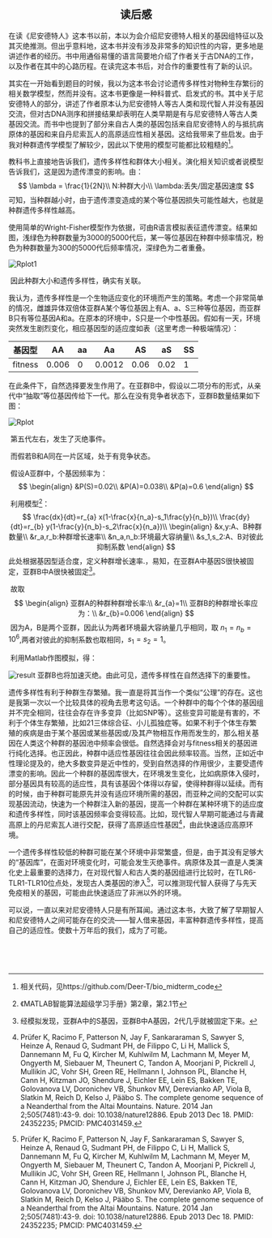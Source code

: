 ## <center>读后感</center>

  在读《尼安德特人》这本书以前，本以为会介绍尼安德特人相关的基因组特征以及其灭绝推测。但出乎意料地，这本书并没有涉及非常多的知识性的内容，更多地是讲述作者的经历。书中用通俗易懂的语言简要地介绍了作者关于古DNA的工作，以及作者在其中的心路历程。在读完这本书后，对合作的重要性有了新的认识。

  其实在一开始看到题目的时候，我以为这本书会讨论遗传多样性对物种生存繁衍的相关数学模型，然而并没有。这本书更像是一种科普式、启发式的书。其中关于尼安德特人的部分，讲述了作者原本认为尼安德特人等古人类和现代智人并没有基因交流，但对古DNA测序和拼接结果却表明在人类早期是有与尼安德特人等古人类基因交流。而书中也提到了部分来自古人类的基因包括来自尼安德特人的与抵抗病原体的基因和来自丹尼索瓦人的高原适应性相关基因。这给我带来了些启发。由于我对种群遗传学模型了解较少，因此以下使用的模型可能都比较粗糙的[^4]。

​	教科书上直接地告诉我们，遗传多样性和群体大小相关。演化相关知识或者说模型告诉我们，这是因为遗传漂变的影响。由：
$$
\lambda = \frac{1}{2N}\\
N:种群大小\\
\lambda:丢失/固定基因速度
$$
​	可知，当种群越小时，由于遗传漂变造成的某个等位基因损失可能性越大，也就是种群遗传多样性越高。	

​	使用简单的Wright-Fisher模型作为依据，可由R语言模拟表征遗传漂变。结果如图，浅绿色为种群数量为3000的5000代后，某一等位基因在种群中频率情况，粉色为种群数量为300的5000代后频率情况，深绿色为二者重叠。

![Rplot1](/Users/tianlu/Downloads/Rplot1.png)

​	因此种群大小和遗传多样性，确实有关联。

​	我认为，遗传多样性是一个生物适应变化的环境而产生的策略。考虑一个非常简单的情况，雌雄异体双倍体亚群A某个等位基因上有A、a、S三种等位基因，而亚群B只有等位基因A和a。在原本的环境中，S只是一个中性基因。假如有一天，环境突然发生剧烈变化，相应基因型的适应度如表（这里考虑一种极端情况）：

| 基因型  | AA    | aa   | Aa     | AS   | aS   | SS   |
| ------- | ----- | ---- | ------ | ---- | ---- | ---- |
| fitness | 0.006 | 0    | 0.0012 | 0.06 | 0.02 | 1    |

​	在此条件下，自然选择要发生作用了。在亚群B中，假设以二项分布的形式，从亲代中“抽取”等位基因传给下一代。那么在没有竞争者状态下，亚群B数量结果如下图：

![Rplot](/Users/tianlu/Downloads/Rplot.png)

​	第五代左右，发生了灭绝事件。

​	而假若B和A同在一片区域，处于有竞争状态。

​	假设A亚群中，个基因频率为：
$$
\begin{align}
&P(S)=0.02\\
&P(A)=0.038\\
&P(a)=0.6
\end{align}
$$

​	利用模型[^5]：
$$
\frac{dx}{dt}=r_{a} x(1-\frac{x}{n_a}-s_1\frac{y}{n_b})\\
\frac{dy}{dt}=r_{b} y(1-\frac{y}{n_b}-s_2\frac{x}{n_a})\\
\begin{align}
&x,y:A、B种群数量\\
&r_a,r_b:种群增长速率\\
&n_a,n_b:环境最大容纳量\\
&s_1,s_2:A、B对彼此抑制系数
\end{align}
$$
​	此处根据基因型适合度，定义种群增长速率.，易知，在亚群A中基因S很快被固定，亚群B中A很快被固定[^3]。

​	故取
$$
\begin{align}
亚群A的种群种群增长率:\\
&r_{a}=1\\
亚群B的种群增长率应为：\\
&r_{b}=0.006
\end{align}
$$
​	因为A，B是两个亚群，因此认为两者环境最大容纳量几乎相同，取 $n_1=n_b=10^6$,两者对彼此的抑制系数也取相同，$s_1=s_2=1$。

​	利用Matlab作图模拟，得：

![result](/Users/tianlu/Downloads/result.jpg)	亚群B也将加速灭绝。由此可见，遗传多样性在自然选择下的重要性。

​	遗传多样性有利于种群生存繁殖。我一直是将其当作一个类似“公理”的存在。这也是我第一次以一个比较具体的视角去思考这句话。一个种群中的每个个体的基因组并不完全相同，往往会存在许多变异（比如SNP等）。这些变异可能是有害的，不利于个体生存繁殖，比如21三体综合征、小儿孤独症等。如果不利于个体生存繁殖的疾病是由于某个基因或某些基因或/及其产物相互作用而发生的，那么相关基因在人类这个种群的基因池中频率会很低。自然选择会对与fitness相关的基因进行纯化选择。也正因此，种群中适应性基因往往会因此频率较高。当然，正如近中性理论提及的，绝大多数变异是近中性的，受到自然选择的作用很少，主要受遗传漂变的影响。因此一个种群的基因库很大，在环境发生变化，比如病原体入侵时，部分基因具有较高的适应性，具有该基因个体得以存留，使得种群得以延续。而有的时候，由于种群可能原先并没有适应环境所需的基因，而亚种之间的交配可以实现基因流动，快速为一个种群注入新的基因，提高一个种群在某种环境下的适应度和遗传多样性，同时该基因频率会变得较高。比如，现代智人早期可能通过与青藏高原上的丹尼索瓦人进行交配，获得了高原适应性基因[^1]，由此快速适应高原环境。

​	一个遗传多样性较低的种群可能在某个环境中非常繁盛，但是，由于其没有足够大的“基因库”，在面对环境变化时，可能会发生灭绝事件。病原体及其一直是人类演化史上最重要的选择力，在对现代智人和古人类的基因组进行比较时，在TLR6-TLR1-TLR10位点处，发现古人类基因的渗入[^2]，可以推测现代智人获得了与先天免疫相关的基因，可能由此快速适应了非洲以外的环境。

​	可以说，一直以来对尼安德特人只是有所耳闻。通过这本书，大致了解了早期智人和尼安德特人之间可能存在的交流——智人借来基因，丰富种群遗传多样性，提高自己的适应性。使数十万年后的我们，成为了可能。

​	



​	







[^1]: Prüfer K, Racimo F, Patterson N, Jay F, Sankararaman S, Sawyer S, Heinze A, Renaud G, Sudmant PH, de Filippo C, Li H, Mallick S, Dannemann M, Fu Q, Kircher M, Kuhlwilm M, Lachmann M, Meyer M, Ongyerth M, Siebauer M, Theunert C, Tandon A, Moorjani P, Pickrell J, Mullikin JC, Vohr SH, Green RE, Hellmann I, Johnson PL, Blanche H, Cann H, Kitzman JO, Shendure J, Eichler EE, Lein ES, Bakken TE, Golovanova LV, Doronichev VB, Shunkov MV, Derevianko AP, Viola B, Slatkin M, Reich D, Kelso J, Pääbo S. The complete genome sequence of a Neanderthal from the Altai Mountains. Nature. 2014 Jan 2;505(7481):43-9. doi: 10.1038/nature12886. Epub 2013 Dec 18. PMID: 24352235; PMCID: PMC4031459.

[^2]: Prüfer K, Racimo F, Patterson N, Jay F, Sankararaman S, Sawyer S, Heinze A, Renaud G, Sudmant PH, de Filippo C, Li H, Mallick S, Dannemann M, Fu Q, Kircher M, Kuhlwilm M, Lachmann M, Meyer M, Ongyerth M, Siebauer M, Theunert C, Tandon A, Moorjani P, Pickrell J, Mullikin JC, Vohr SH, Green RE, Hellmann I, Johnson PL, Blanche H, Cann H, Kitzman JO, Shendure J, Eichler EE, Lein ES, Bakken TE, Golovanova LV, Doronichev VB, Shunkov MV, Derevianko AP, Viola B, Slatkin M, Reich D, Kelso J, Pääbo S. The complete genome sequence of a Neanderthal from the Altai Mountains. Nature. 2014 Jan 2;505(7481):43-9. doi: 10.1038/nature12886. Epub 2013 Dec 18. PMID: 24352235; PMCID: PMC4031459.

[^3]: 经模拟发现，亚群A中的S基因，亚群B中A基因，2代几乎就被固定下来。
[^4]: 相关代码，见https://github.com/Deer-T/bio_midterm_code
[^5]: 《MATLAB智能算法超级学习手册》第2章，第2.1节
